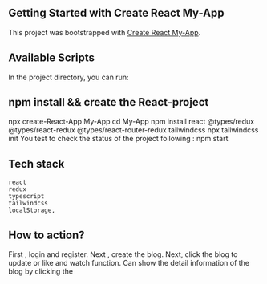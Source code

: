 ## Getting Started with Create React  My-App
This project was bootstrapped with [Create React My-App](http://localhost:3000/).
## Available Scripts
In the project directory, you can run:
## npm install && create the React-project
 npx create-React-App My-App
    cd My-App
    npm install react @types/redux @types/react-redux @types/react-router-redux tailwindcss
    npx tailwindcss init
    You test to check the status of the project following :
    npm start
## Tech stack
    react
    redux
    typescript
    tailwindcss
    localStorage,
## How to action?
   First , login and register.
   Next , create the blog.
   Next, click the blog to update or like and watch function.
   Can show the detail information of the blog by clicking the